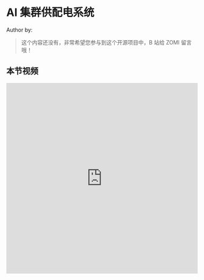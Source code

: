 <!--Copyright © ZOMI 适用于[License](https://github.com/Infrasys-AI/AIInfra)版权许可-->

# AI 集群供配电系统

Author by: 

> 这个内容还没有，非常希望您参与到这个开源项目中，B 站给 ZOMI 留言哦！

## 本节视频

<html>
<iframe src="https://player.bilibili.com/player.html?isOutside=true&aid=115016372065396&bvid=BV1UHtZzhEYJ&cid=31651793763&p=1&danmaku=0&t=30&autoplay=0" width="100%" height="500" scrolling="no" border="0" frameborder="no" framespacing="0" allowfullscreen="true"> </iframe>
</html>
